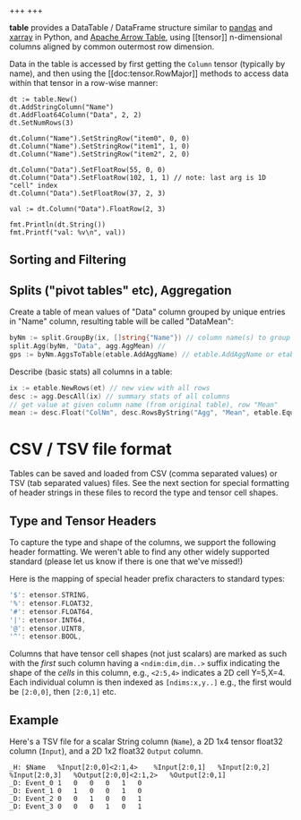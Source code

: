 +++
+++

**table** provides a DataTable / DataFrame structure similar to [pandas](https://pandas.pydata.org/) and [xarray](http://xarray.pydata.org/en/stable/) in Python, and [Apache Arrow Table](https://github.com/apache/arrow/tree/master/go/arrow/array/table.go), using [[tensor]] n-dimensional columns aligned by common outermost row dimension.

Data in the table is accessed by first getting the `Column` tensor (typically by name), and then using the [[doc:tensor.RowMajor]] methods to access data within that tensor in a row-wise manner:

```Goal
dt := table.New()
dt.AddStringColumn("Name")
dt.AddFloat64Column("Data", 2, 2)
dt.SetNumRows(3)

dt.Column("Name").SetStringRow("item0", 0, 0)
dt.Column("Name").SetStringRow("item1", 1, 0)
dt.Column("Name").SetStringRow("item2", 2, 0)

dt.Column("Data").SetFloatRow(55, 0, 0)
dt.Column("Data").SetFloatRow(102, 1, 1) // note: last arg is 1D "cell" index
dt.Column("Data").SetFloatRow(37, 2, 3)

val := dt.Column("Data").FloatRow(2, 3)

fmt.Println(dt.String())
fmt.Printf("val: %v\n", val))
```

## Sorting and Filtering

## Splits ("pivot tables" etc), Aggregation

Create a table of mean values of "Data" column grouped by unique entries in "Name" column, resulting table will be called "DataMean":

```Go
byNm := split.GroupBy(ix, []string{"Name"}) // column name(s) to group by
split.Agg(byNm, "Data", agg.AggMean) // 
gps := byNm.AggsToTable(etable.AddAggName) // etable.AddAggName or etable.ColNameOnly for naming cols
```

Describe (basic stats) all columns in a table:

```Go
ix := etable.NewRows(et) // new view with all rows
desc := agg.DescAll(ix) // summary stats of all columns
// get value at given column name (from original table), row "Mean"
mean := desc.Float("ColNm", desc.RowsByString("Agg", "Mean", etable.Equals, etable.UseCase)[0])
```

# CSV / TSV file format

Tables can be saved and loaded from CSV (comma separated values) or TSV (tab separated values) files.  See the next section for special formatting of header strings in these files to record the type and tensor cell shapes.

## Type and Tensor Headers

To capture the type and shape of the columns, we support the following header formatting.  We weren't able to find any other widely supported standard (please let us know if there is one that we've missed!)

Here is the mapping of special header prefix characters to standard types:
```Go
'$': etensor.STRING,
'%': etensor.FLOAT32,
'#': etensor.FLOAT64,
'|': etensor.INT64,
'@': etensor.UINT8,
'^': etensor.BOOL,
```

Columns that have tensor cell shapes (not just scalars) are marked as such with the *first* such column having a `<ndim:dim,dim..>` suffix indicating the shape of the *cells* in this column, e.g., `<2:5,4>` indicates a 2D cell Y=5,X=4.  Each individual column is then indexed as `[ndims:x,y..]` e.g., the first would be `[2:0,0]`, then `[2:0,1]` etc.

## Example

Here's a TSV file for a scalar String column (`Name`), a 2D 1x4 tensor float32 column (`Input`), and a 2D 1x2 float32 `Output` column.

```
_H:	$Name	%Input[2:0,0]<2:1,4>	%Input[2:0,1]	%Input[2:0,2]	%Input[2:0,3]	%Output[2:0,0]<2:1,2>	%Output[2:0,1]
_D:	Event_0	1	0	0	0	1	0
_D:	Event_1	0	1	0	0	1	0
_D:	Event_2	0	0	1	0	0	1
_D:	Event_3	0	0	0	1	0	1
```


